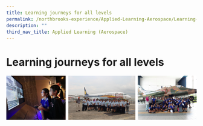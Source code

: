 ```yaml
---
title: Learning journeys for all levels
permalink: /northbrooks-experience/Applied-Learning-Aerospace/Learning-journeys-for-all-levels/permalink/
description: ""
third_nav_title: Applied Learning (Aerospace)
---
```

Learning journeys for all levels
================================

![](/images/LJ.png)